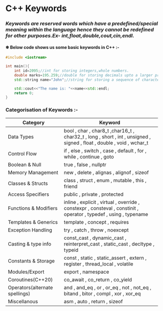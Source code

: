 # C++ Keywords

### *Keywords are reserved words which have a predefined/special meaning within the language hence they cannot be redefined for other purposes.Ex- int,float,double,cout,cin,endl.*

#### ❄ Below code shows us some basic keywords in C++ :-

``` cpp
#include <iostream>

int main(){
    int id=2095;//int for storing integers,whole numbers.
    double marks=195.259;//double for storing decimals upto a larger precision.
    std::string name="John";//string for storing a sequence of characters.

    std::cout<<"The name is: "<<name<<std::endl;
    return 0;
}
```

### Categorisation of Keywords :-

|Category|Keyword|
|--------|-------|
|Data Types|bool , char , char8_t ,char16_t , char32_t , long , short , int , unsigned , signed , float , double , void , wchar_t|
|Control Flow|if , else , switch , case , default , for , while , continue , goto|
|Boolean & Null|true , false , nullptr|
|Memory Management|new , delete , alignas ,   alignof , sizeof|
|Classes & Structs|class , struct , enum , mutable , this , friend|
|Access Specifiers|public , private , protected|
|Functions & Modifiers|inline , explicit , virtual , override , constexpr , consteval , constinit , operator , typedef , using , typename|
|Templates & Generics|template , concept  , requires|
|Exception Handling|try , catch , throw , noexcept|
|Casting & type info|const_cast ,  dynamic_cast , reinterpret_cast ,  static_cast , decltype , typeid|
|Constants & Storage|const , static , static_assert , extern , register , thread_local , volatile|
|Modules/Export|export , namespace|
|Coroutines(C++20)|co_await , co_return , co_yield|
|Operators(alternate spellings)|and , and_eq , or , or_eq , not , not_eq , bitand , bitor , compl , xor , xor_eq|
|Miscellanous|asm , auto , return , sizeof|
